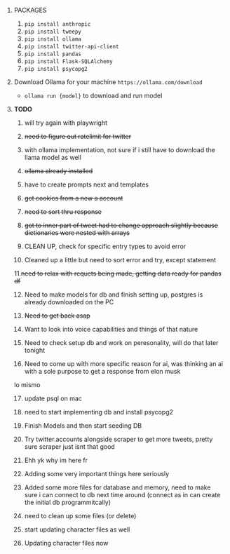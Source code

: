 1. PACKAGES
    1. `pip install anthropic`
    2. `pip install tweepy`
    3. `pip install ollama`
    4. `pip install twitter-api-client`
    5. `pip install pandas`
    6. `pip install Flask-SQLAlchemy`
    7. `pip install psycopg2 `

2. Download Ollama for your machine `https://ollama.com/download`
    - `ollama run {model}` to download and run model

3. **TODO** 

    1. will try again with playwright

    2. ~~need to figure out ratelimit for twitter~~

    3. with ollama implementation, not sure if i still have to download the llama model as well

    4. ~~ollama already installed~~

    5. have to create prompts next and templates

    6. ~~get cookies from a new a account~~ 

    7. ~~need to sort thru response~~

    8. ~~got to inner part of tweet  had to change approach slightly because dictionaries were nested with arrays~~

    9. CLEAN UP, check for specific entry types to avoid error 

    10. Cleaned up a little but need to sort error and try, except statement 

    11.~~need to relax with requets being made, getting data ready for pandas df~~

    12. Need to make models for db and finish setting up, postgres is already downloaded on the PC

    13. ~~Need to get back asap~~

    14. Want to look into voice capabilities and things of that nature
    
    15. Need to check setup db and work on peresonality, will do that later tonight 

    16. Need to come up with more specific reason for ai, was thinking an ai with a sole purpose to get a response from elon musk

    lo mismo 

    17. update psql on mac 

    18. need to start implementing db and install psycopg2

    19. Finish Models and then start seeding DB

    20. Try twitter.accounts alongside scraper to get more tweets, pretty sure scraper just isnt that good

    21. Ehh yk why im here fr 

    22. Adding some very important things here seriously 

    23. Added some more files for database and memory, need to make sure i can connect to db next time around (connect as in can create the initial db programmitcally)

    24. need to clean up some files (or delete)

    25. start updating character files as well

    26. Updating character files now 





